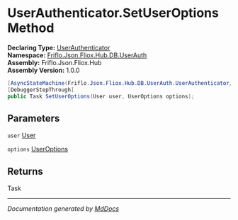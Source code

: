 ﻿<!--  
  <auto-generated>   
    The contents of this file were generated by a tool.  
    Changes to this file may be list if the file is regenerated  
  </auto-generated>   
-->

# UserAuthenticator.SetUserOptions Method

**Declaring Type:** [UserAuthenticator](../index.md)  
**Namespace:** [Friflo.Json.Fliox.Hub.DB.UserAuth](../../index.md)  
**Assembly:** Friflo.Json.Fliox.Hub  
**Assembly Version:** 1.0.0

```csharp
[AsyncStateMachine(Friflo.Json.Fliox.Hub.DB.UserAuth.UserAuthenticator/<SetUserOptions>d__14)]
[DebuggerStepThrough]
public Task SetUserOptions(User user, UserOptions options);
```

## Parameters

`user`  [User](../../../../Host/Auth/User/index.md)

`options`  [UserOptions](../../../Cluster/UserOptions/index.md)

## Returns

Task

___

*Documentation generated by [MdDocs](https://github.com/ap0llo/mddocs)*
